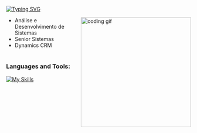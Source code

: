 [![Typing SVG](https://readme-typing-svg.demolab.com?weight=500&size=30&letterSpacing=5px&duration=1000&pause=1000&color=6d0199&center=true&vCenter=true&width=600&height=60&lines=João+Pedro+Filetti;Analise+Desenvolvimento+de+Sistemas)](https://git.io/typing-svg)

<img align="right" src="https://media.tenor.com/YZPnGuPeZv8AAAAd/coding.gif" width=300px alt="coding gif">

- Análise e Desenvolvimento de Sistemas
- Senior Sistemas
- Dynamics CRM
#
<h3 align="left">Languages and Tools:</h3>

[![My Skills](https://skillicons.dev/icons?i=LSP,postgresql&theme=dark)](https://skillicons.dev)
